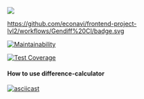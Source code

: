 <img src="https://github.com/econavi/frontend-project-lvl2/workflows/Gendiff%20CI/badge.svg">

https://github.com/econavi/frontend-project-lvl2/workflows/Gendiff%20CI/badge.svg

[![Maintainability](https://api.codeclimate.com/v1/badges/f0a4260505caaa9d5bcb/maintainability)](https://codeclimate.com/github/econavi/frontend-project-lvl2/maintainability)

[![Test Coverage](https://api.codeclimate.com/v1/badges/f0a4260505caaa9d5bcb/test_coverage)](https://codeclimate.com/github/econavi/frontend-project-lvl2/test_coverage)

#### How to use difference-calculator
[![asciicast](https://asciinema.org/a/nj1TNG1wmDs2SAOIpJBYHQxD1.svg)](https://asciinema.org/a/nj1TNG1wmDs2SAOIpJBYHQxD1)

